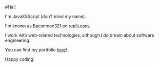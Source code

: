 #Hai!

I'm JavaXSScript (don't mind my name).

I'm known as Baconman321 on [replit.com](https://repl.it).

I work with web-related technologies, although I *do* dream about software engineering.

You can find my portfolio [here](http://baconman321.repl.co)!

Happy coding!
